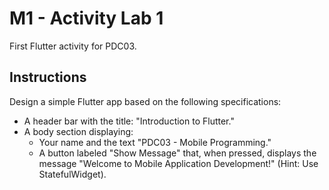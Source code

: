 # M1 - Activity Lab 1

First Flutter activity for PDC03.

## Instructions

Design a simple Flutter app based on the following specifications:
- A header bar with the title: "Introduction to Flutter."
- A body section displaying:
    - Your name and the text "PDC03 - Mobile Programming."
    - A button labeled "Show Message" that, when pressed, displays the message "Welcome to Mobile Application Development!" (Hint: Use StatefulWidget).

